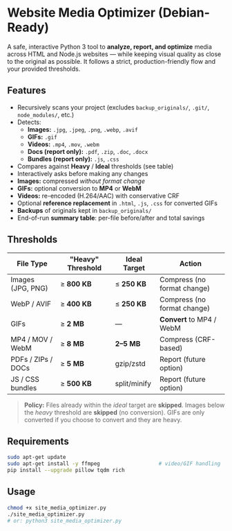 # Website Media Optimizer (Debian-Ready)

A safe, interactive Python 3 tool to **analyze, report, and optimize** media across HTML and Node.js websites — while keeping visual quality as close to the original as possible. It follows a strict, production-friendly flow and your provided thresholds.

## Features

- Recursively scans your project (excludes `backup_originals/`, `.git/`, `node_modules/`, etc.)
- Detects:
  - **Images:** `.jpg`, `.jpeg`, `.png`, `.webp`, `.avif`
  - **GIFs:** `.gif`
  - **Videos:** `.mp4`, `.mov`, `.webm`
  - **Docs (report only):** `.pdf`, `.zip`, `.doc`, `.docx`
  - **Bundles (report only):** `.js`, `.css`
- Compares against **Heavy** / **Ideal** thresholds (see table)
- Interactively asks before making any changes
- **Images:** compressed *without format change*
- **GIFs:** optional conversion to **MP4** or **WebM**
- **Videos:** re-encoded (H.264/AAC) with conservative CRF
- Optional **reference replacement** in `.html`, `.js`, `.css` for converted GIFs
- **Backups** of originals kept in `backup_originals/`
- End-of-run **summary table**: per-file before/after and total savings

## Thresholds

| File Type          | "Heavy" Threshold | Ideal Target | Action |
|--------------------|-------------------|--------------|--------|
| Images (JPG, PNG)  | ≥ **800 KB**      | ≤ **250 KB** | Compress (no format change) |
| WebP / AVIF        | ≥ **400 KB**      | ≤ **250 KB** | Compress (no format change) |
| GIFs               | ≥ **2 MB**        | —            | **Convert** to MP4 / WebM |
| MP4 / MOV / WebM   | ≥ **8 MB**        | **2–5 MB**   | Compress (CRF-based) |
| PDFs / ZIPs / DOCs | ≥ **5 MB**        | gzip/zstd    | Report (future option) |
| JS / CSS bundles   | ≥ **500 KB**      | split/minify | Report (future option) |

> **Policy:** Files already within the *ideal* target are **skipped**. Images below the *heavy* threshold are **skipped** (no conversion). GIFs are only converted if you choose to convert and they are heavy.

## Requirements

```bash
sudo apt-get update
sudo apt-get install -y ffmpeg                   # video/GIF handling
pip install --upgrade pillow tqdm rich
```
## Usage

```bash
chmod +x site_media_optimizer.py
./site_media_optimizer.py
# or: python3 site_media_optimizer.py
```


